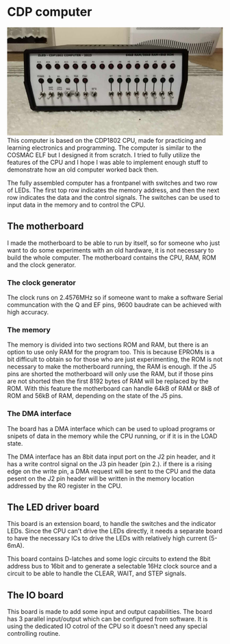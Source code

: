 # CDP computer
<div align="center">
  <img src="https://github.com/zledtriac/cdp-computer/blob/main/cdpcomputer.png">
</div>
This computer is based on the CDP1802 CPU, made for practicing and learning 
electronics and programming. The computer is similar to the COSMAC ELF but I 
designed it from scratch. I tried to fully utilize the features of the CPU and 
I hope I was able to implement enough stuff to demonstrate how an old computer
worked back then.

The fully assembled computer has a frontpanel with switches and two row of LEDs.
The first top row indicates the memory address, and then the next row indicates
the data and the control signals. The switches can be used to input data
in the memory and to control the CPU.

## The motherboard
I made the motherboard to be able to run by itself, so for someone who just want
to do some experiments with an old hardware, it is not necessary to build the 
whole computer. The motherboard contains the CPU, RAM, ROM and the clock 
generator.

### The clock generator
The clock runs on 2.4576MHz so if someone want to make a software Serial 
communcation with the Q and EF pins, 9600 baudrate can be achieved with high 
accuracy.

### The memory
The memory is divided into two sections ROM and RAM, but there is an option to
use only RAM for the program too. This is because EPROMs is a bit difficult to
obtain so for those who are just experimenting, the ROM is not necessary to
make the motherboard running, the RAM is enough. If the J5 pins are shorted the
motherboard will only use the RAM, but if those pins are not shorted then the
first 8192 bytes of RAM will be replaced by the ROM. With this feature the
motherboard can handle 64kB of RAM or 8kB of ROM and 56kB of RAM, depending on 
the state of the J5 pins.

### The DMA interface
The board has a DMA interface which can be used to upload programs or snipets of 
data in the memory while the CPU running, or if it is in the LOAD state.

The DMA interface has an 8bit data input port on the J2 pin header, and it has a 
write control signal on the J3 pin header (pin 2.). if there is a rising edge on 
the write pin, a DMA request will be sent to the CPU and the data pesent on the 
J2 pin header will be written in the memory location addressed by the R0 register 
in the CPU.

## The LED driver board
This board is an extension board, to handle the switches and the indicator LEDs. 
Since the CPU can't drive the LEDs directly, it needs a separate board to have 
the necessary ICs to drive the LEDs with relatively high current (5-6mA).

This board contains D-latches and some logic circuits to extend the 8bit address 
bus to 16bit and to generate a selectable 16Hz clock source and a circuit to be 
able to handle the CLEAR, WAIT, and STEP signals.

## The IO board
This board is made to add some input and output capabilities. The board has 3 
parallel input/output which can be configured from software. It is using the 
dedicated IO cotrol of the CPU so it doesn't need any special controlling routine.
